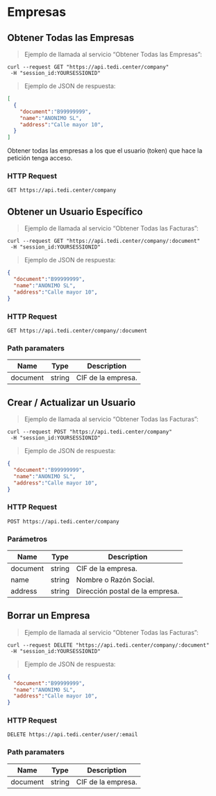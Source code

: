 # Empresas

## Obtener Todas las Empresas

> Ejemplo de llamada al servicio “Obtener Todas las Empresas”:

```shell
curl --request GET "https://api.tedi.center/company"
 -H "session_id:YOURSESSIONID"
```

> Ejemplo de JSON de respuesta:

```json
[
  {
    "document":"B99999999",
    "name":"ANONIMO SL",
    "address":"Calle mayor 10",
  }
]
```

Obtener todas las empresas a los que el usuario (token) que hace la petición tenga acceso.

### HTTP Request

`GET https://api.tedi.center/company`

## Obtener un Usuario Específico

> Ejemplo de llamada al servicio “Obtener Todas las Facturas”:

```shell
curl --request GET "https://api.tedi.center/company/:document"
 -H "session_id:YOURSESSIONID"
```

> Ejemplo de JSON de respuesta:

```json
{
  "document":"B99999999",
  "name":"ANONIMO SL",
  "address":"Calle mayor 10",
}
```

### HTTP Request

`GET https://api.tedi.center/company/:document`

### Path paramaters

| Name |  Type  | Description |
|------|--------|-------------|
| document | string | CIF de la empresa.|


## Crear / Actualizar un Usuario

> Ejemplo de llamada al servicio “Obtener Todas las Facturas”:

```shell
curl --request POST "https://api.tedi.center/company"
 -H "session_id:YOURSESSIONID"
```

> Ejemplo de JSON de respuesta:

```json
{
  "document":"B99999999",
  "name":"ANONIMO SL",
  "address":"Calle mayor 10",
}
```

### HTTP Request

`POST https://api.tedi.center/company`

### Parámetros

| Name |  Type  | Description |
|------|--------|-------------|
| document | string | CIF de la empresa. |
| name | string | Nombre o Razón Social. |
| address | string | Dirección postal de la empresa. |

## Borrar un Empresa

> Ejemplo de llamada al servicio “Obtener Todas las Facturas”:

```shell
curl --request DELETE "https://api.tedi.center/company/:document"
 -H "session_id:YOURSESSIONID"
```

> Ejemplo de JSON de respuesta:

```json
{
  "document":"B99999999",
  "name":"ANONIMO SL",
  "address":"Calle mayor 10",
}
```

### HTTP Request

`DELETE https://api.tedi.center/user/:email`

### Path paramaters

| Name |  Type  | Description |
|------|--------|-------------|
| document | string | CIF de la empresa.|
